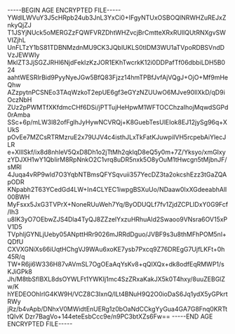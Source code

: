 -----BEGIN AGE ENCRYPTED FILE-----
YWdlLWVuY3J5cHRpb24ub3JnL3YxCi0+IFgyNTUxOSBOQlNRWHZuREJxZnkyQjZJ
T1JSYjNUck5oMERGZzFQWFVRZDhtWHZvcjBrCmtteXRxRUllQUtRNXgvSWVIZjhL
UnFLTzY1bS81TDBNMzdnMU9CK3JQblUKLS0tIDM3WU1aTVpoRDBSVndDVzJEWWIy
MklZT3JjSGZJRHl6NjdFekIzKzJOR1EKhTwcrkK12i0DDPafTf06dbbiLDH5B024
aahtWESRIrBid9PyyNyeJGw5BfQ83Fjzz14hmTPBfJvfAjVQgJ+OjO+Mf9mHeQhw
AZzpytnPCSNEo3TAqWzkoT2epUE6gf3eGYzNZUUwO6MJve90IlXkD/qD9iOczNbH
ZUz2pPWMTfXKfdmcCHf6DSi/jPTTujHeHpwM1WFTOCChzaIhojMqwdSGPd0rAmba
SSc+6p/mLW3l82ofFglhJyHywNCVRQj+K8GuebTesUlEIok8EJ12jySg96q+XUkS
pOvEe7MZCsRTRMzruE2x79UJV4c4isthJLxTkFatKJuwpiIVH5rcpebAiYlecJLR
e+XIllSkf/ix8d8nhIeV5QxD8Dh1o2jTtMh2qklqD8eQ5y0m+7Z/Yksyo/xmGIxy
zYDJXH1wY1QbIirM8RpNnkO2C1vrq8uDR5nxk5O8yOuM1tHwcgn5tMjbnJF/sMRl
4Juqa4vRP9wld7O3YqbNTBmsQFYSqvuii357YecDZ3ta2okcshEzz3tGaZQApODR
KNpabh2T63YCedGd4LW+In4CLYEC1iwpgBSXuUo/NDaaw0IxXGdeeabhAll00BWH
MyFsxx5JxG3TVPrX+NoneRUuWeh7Yq/ByODUQLf7fv1ZjdZCPLIDxY0G9Fcf/Ih3
u8IK3yO7OEbwZJS4Dla4TyQJ8ZZzelYxzuHRhuAld2Swaoo9VNsra6OV15xPV1D5
TVphljGYNLjUeby05ANpttHRr9026mJRRdDguo/JVBF9s3u8thMFhPOM5nl+QDfU
CXVXGNiXs66iUqtHChgVJ9WAu6xoKE7ysb7Pxcq9Z76DREgG7UjfLKFt+0h45R/q
TW+R6ji6W336H87vAVmSL7OgOEaAqYsKv8+qQIXQx+dk8odfEqRMWP1/sKJiGPk8
Jh/M8tbSfIBXL8dsOYWLFt1YWKIj1mc4SzZRxaKakJX5k0T4hxy/8uuZEBGlZw/K
hYEDEOOhIrlG4KW9H/VCZ8C3IxnQ/lLt4BNuH9Q2O0ioDaS6Jq1ydX5yGPkrtRWy
jRz/b4vApb/DNhxV0MWidtEnUERg1z0bOaNdCCkgYyGua4GA7G8Fnq0KRTttQIvK
Dzr7BagVo+144eteEsbCcc9e/n9PC3btXZs6Fw==
-----END AGE ENCRYPTED FILE-----
